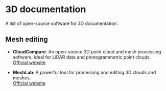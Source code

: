 # 3D documentation

A list of open-source software for 3D documentation.

## Mesh editing 

- **CloudCompare**: An open-source 3D point cloud and mesh processing software, ideal for LiDAR data and photogrammetric point clouds. <br>
[Official website](https://www.cloudcompare.org/) 

- **MeshLab**: A powerful tool for processing and editing 3D clouds and meshes. <br>
[Official website](https://www.meshlab.net/)
